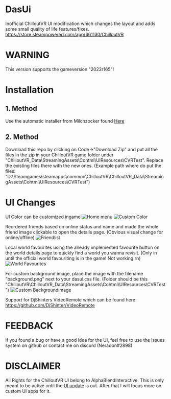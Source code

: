 # DasUi
Inofficial ChilloutVR UI modification which changes the layout and adds some small quality of life features/fixes.
https://store.steampowered.com/app/661130/ChilloutVR



# WARNING
This version supports the gameversion "2022r165"!

# Installation

## 1. Method
Use the automatic installer from Milchzocker found [Here](https://github.com/MilchZocker/ChilloutVR-Dark-UI/releases/latest)

## 2. Method
Download this repo by clicking on Code->"Download Zip" and put all the files in the zip in your ChilloutVR game folder under "ChilloutVR_Data\StreamingAssets\Cohtml\UIResources\CVRTest". Replace the existing files there with the new ones. (Example path where do put the files: "D:\Steamgames\steamapps\common\ChilloutVR\ChilloutVR_Data\StreamingAssets\Cohtml\UIResources\CVRTest")


# UI Changes
UI Color can be customized ingame
![Home menu](https://i.imgur.com/RpdpPzm.jpeg)
![Custom Color](https://i.imgur.com/CpKHu3P.jpg)

Reordered friends based on online status and name and made the whole friend image clickable to open the details page.
(Obvious visual change for online/offline)
![Friendlist](https://i.imgur.com/pzItS0v.jpg)

Local world favourites using the already implemented favourite button on the world details page to quickly find a world you wanna revisit. (Only in until the official world favouriting is in the game! Not working rn)
![World Favourites](https://i.imgur.com/Nm4kFhq.jpg)


For custom background image, place the image with the filename "background.png" next to your dasui.css file.
(Folder should be this  "ChilloutVR\ChilloutVR_Data\StreamingAssets\Cohtml\UIResources\CVRTest")
![Custom Backgroundimage](https://i.imgur.com/hcu7Y12.jpg)


Support for DjShinters VideoRemote which can be found here: https://github.com/DjShinter/VideoRemote

# FEEDBACK
If you found a bug or have a good idea for the UI, feel free to use the issues system on github or contact me on discord (Neradon#2898) 

# DISCLAIMER
All Rights for the ChilloutVR UI belong to AlphaBlendInteractive. This is only meant to be active until the [UI update](https://twitter.com/NicoKuroKusagi/status/1378072131125252096) is out. After that I will focus more on custom UI apps for it.

